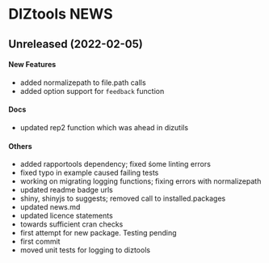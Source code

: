 # DIZtools NEWS

## Unreleased (2022-02-05)

#### New Features

* added normalizepath to file.path calls
* added option support for `feedback` function
#### Docs

* updated rep2 function which was ahead in dizutils
#### Others

* added rapportools dependency; fixed śome linting errors
* fixed typo in example caused failing tests
* working on migrating logging functions; fixing errors with normalizepath
* updated readme badge urls
* shiny, shinyjs to suggests; removed call to installed.packages
* updated news.md
* updated licence statements
* towards sufficient cran checks
* first attempt for new package. Testing pending
* first commit
* moved unit tests for logging to diztools
